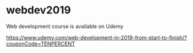 # webdev2019
Web development course is available on Udemy

https://www.udemy.com/web-development-in-2019-from-start-to-finish/?couponCode=TENPERCENT
